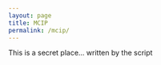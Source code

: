 ```yaml
---
layout: page
title: MCIP
permalink: /mcip/
---
```


This is a secret place... written by the script
